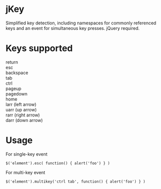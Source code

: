 <h1>jKey</h1>
<p>Simplified key detection, including namespaces for commonly referenced keys and an event for simultaneous key presses. jQuery required.</p>
<h1>Keys supported</h1>
<p>
	return<br />
	esc<br />
	backspace<br />
	tab<br />
	ctrl<br />
	pageup<br />
	pagedown<br />
	home<br />
	larr (left arrow)<br />
	uarr (up arrow)<br />
	rarr (right arrow)<br />
	darr (down arrow)
</p>
<h1>Usage</h1>
<p>For single-key event</p>
<code>$('element').esc( function() { alert('foo') } )</code>
<p>For multi-key event</p>
<code>$('element').multikey('ctrl tab', function() { alert('foo') } )</code>
